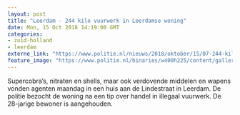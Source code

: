 ```yaml
---
layout: post
title: "Leerdam - 244 kilo vuurwerk in Leerdamse woning"
date: Mon, 15 Oct 2018 14:19:00 GMT
categories: 
- zuid-holland 
- leerdam 
externe_link: "https://www.politie.nl/nieuws/2018/oktober/15/07-244-kilo-vuurwerk-in-leerdamse-woning.html"
feature_image: "https://www.politie.nl/binaries/w400h225/content/gallery/politie/stockfotos/algemeen/afzetlint-gebruikt-bij-een-afzetting-van-een-pd.jpg"
---
```


Supercobra’s, nitraten en shells, maar ook verdovende middelen en wapens  vonden agenten maandag in een huis aan de Lindestraat in Leerdam. De politie bezocht de woning na een tip over handel in illegaal vuurwerk. De 28-jarige bewoner is aangehouden.
